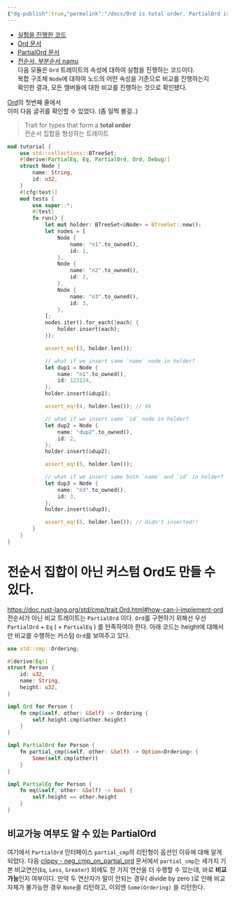 ```yaml
---
{"dg-publish":true,"permalink":"/docs/Ord is total order, PartialOrd is partial order/","title":"Ord is total order, PartialOrd is partial order"}
---
```


- [실험을 진행한 코드](https://github.com/ChoiWheatley/my-first-rust/blob/c55e7e848ccc2eefb0838b4ba44a3d7e86922f07/self_ref/src/step_006_self_ref_cmp.rs)
- [Ord 문서](https://doc.rust-lang.org/std/cmp/trait.Ord.html)
- [PartialOrd 문서](https://doc.rust-lang.org/std/cmp/trait.PartialOrd.html)
- [전순서, 부분순서 namu](https://namu.wiki/w/%EC%88%9C%EC%84%9C%20%EA%B4%80%EA%B3%84)  
다음 모듈은 `Ord` 트레이트의 속성에 대하여 실험을 진행하는 코드이다.  
복합 구조체 `Node`에 대하여 노드의 어떤 속성을 기준으로 비교를 진행하는지  
확인한 결과, 모든 멤버들에 대한 비교를 진행하는 것으로 확인됐다.

[Ord](https://doc.rust-lang.org/std/cmp/trait.Ord.html)의 첫번째 줄에서  
이미 다음 글귀를 확인할 수 있었다. (좀 일찍 볼걸..)

> Trait for types that form a **total order**  
> 전순서 집합을 형성하는 트레이트

```rust
mod tutorial {
    use std::collections::BTreeSet;
    #[derive(PartialEq, Eq, PartialOrd, Ord, Debug)]
    struct Node {
        name: String,
        id: u32,
    }
    #[cfg(test)]
    mod tests {
        use super::*;
        #[test]
        fn run() {
            let mut holder: BTreeSet<&Node> = BTreeSet::new();
            let nodes = [
                Node {
                    name: "n1".to_owned(),
                    id: 1,
                },
                Node {
                    name: "n2".to_owned(),
                    id: 2,
                },
                Node {
                    name: "n3".to_owned(),
                    id: 3,
                },
            ];
            nodes.iter().for_each(|each| {
                holder.insert(each);
            });

            assert_eq!(3, holder.len());

            // what if we insert same `name` node in holder?
            let dup1 = Node {
                name: "n1".to_owned(),
                id: 123124,
            };
            holder.insert(&dup1);

            assert_eq!(4, holder.len()); // Ok

            // what if we insert same `id` node in holder?
            let dup2 = Node {
                name: "dup2".to_owned(),
                id: 2,
            };
            holder.insert(&dup2);

            assert_eq!(5, holder.len());

            // what if we insert same both `name` and `id` in holder?
            let dup3 = Node {
                name: "n3".to_owned(),
                id: 3,
            };
            holder.insert(&dup3);

            assert_eq!(5, holder.len()); // didn't inserted!!
        }
    }
}

```

# 전순서 집합이 아닌 커스텀 Ord도 만들 수 있다.

https://doc.rust-lang.org/std/cmp/trait.Ord.html#how-can-i-implement-ord  
전순서가 아닌 비교 트레이트는 `PartialOrd` 이다. `Ord`를 구현하기 위해선 우선 `PartialOrd` + `Eq` ( + `PartialEq` ) 를 만족하여야 한다. 아래 코드는 height에 대해서만 비교를 수행하는 커스텀 `Ord`를 보여주고 있다.

```rust
use std::cmp::Ordering;

#[derive(Eq)]
struct Person {
    id: u32,
    name: String,
    height: u32,
}

impl Ord for Person {
    fn cmp(&self, other: &Self) -> Ordering {
        self.height.cmp(&other.height)
    }
}

impl PartialOrd for Person {
    fn partial_cmp(&self, other: &Self) -> Option<Ordering> {
        Some(self.cmp(other))
    }
}

impl PartialEq for Person {
    fn eq(&self, other: &Self) -> bool {
        self.height == other.height
    }
}
```

비교가능 여부도 알 수 있는 PartialOrd
---
여기에서 `PartialOrd` 인터페이스 `partial_cmp`의 리턴형이 옵션인 이유에 대해 알게 되었다. 다음 [clippy - neg_cmp_on_partial_ord](https://rust-lang.github.io/rust-clippy/master/index.html#neg_cmp_op_on_partial_ord) 문서에서 `partial_cmp`는 세가지 기본 비교연산(`Eq`, `Less`, `Greater`) 외에도 한 가지 연산을 더 수행할 수 있는데, 바로 **비교가능**인지 여부이다. 만약 두 연산자가 말이 안되는 경우( divide by zero )로 인해 비교자체가 불가능한 경우 `None`을 리턴하고, 이외엔 `Some(Ordering)` 을 리턴한다.
